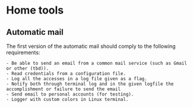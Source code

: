 # Home tools


## Automatic mail

The first version of the automatic mail should comply to the following requirements:

	- Be able to send an email from a common mail service (such as Gmail or other (tbd)).
	- Read credentials from a configuration file.
	- Log all the accesses in a log file given as a flag.
	- Notify both through terminal log and in the given logfile the accomplishment or failure to send the email
	- Send email to personal accounts (for testing).
	- Logger with custom colors in Linux terminal.
